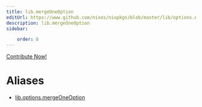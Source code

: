 ```yaml
---
title: lib.mergeOneOption
editUrl: https://www.github.com/nixos/nixpkgs/blob/master/lib/options.nix#L247C36
description: lib.mergeOneOption
sidebar:

    order: 8
---
```


<a href="https://www.github.com/nixos/nixpkgs/blob/master/lib/options.nix#L247C36">Contribute Now!</a>


# Aliases

- [lib.options.mergeOneOption](/nix-doc-comments/reference/lib/options/lib-options-mergeOneOption)


